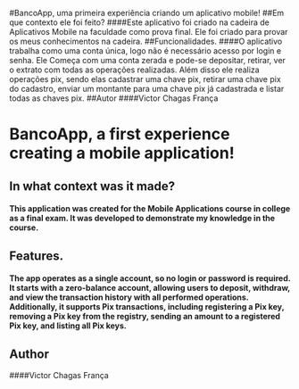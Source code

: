 #BancoApp, uma primeira experiência criando um aplicativo mobile!
##Em que contexto ele foi feito?
####Este aplicativo foi criado na cadeira de Aplicativos Mobile na faculdade como prova final. Ele foi criado para provar os meus conhecimentos na cadeira.
##Funcionalidades.
####O aplicativo trabalha como uma conta única, logo não é necessário acesso por login e senha. Ele Começa com uma conta zerada e pode-se depositar, retirar, ver o extrato com todas as operações realizadas. Além disso ele realiza operações pix, sendo elas cadastrar uma chave pix, retirar uma chave pix do cadastro, enviar um montante para uma chave pix já cadastrada e listar todas as chaves pix.
##Autor
####Victor Chagas França

# BancoApp, a first experience creating a mobile application!
## In what context was it made?
#### This application was created for the Mobile Applications course in college as a final exam. It was developed to demonstrate my knowledge in the course.
## Features.
#### The app operates as a single account, so no login or password is required. It starts with a zero-balance account, allowing users to deposit, withdraw, and view the transaction history with all performed operations. Additionally, it supports Pix transactions, including registering a Pix key, removing a Pix key from the registry, sending an amount to a registered Pix key, and listing all Pix keys.
## Author
####Victor Chagas França

